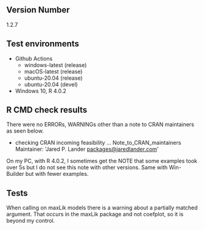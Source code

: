## Version Number

1.2.7

## Test environments

- Github Actions
    - windows-latest (release)
    - macOS-latest (release)
    - ubuntu-20.04 (release)
    - ubuntu-20.04 (devel)
- Windows 10, R 4.0.2

## R CMD check results

There were no ERRORs, WARNINGs other than a note to CRAN maintainers as seen below.

* checking CRAN incoming feasibility ... Note_to_CRAN_maintainers
Maintainer: 'Jared P. Lander <packages@jaredlander.com>'

On my PC, with R 4.0.2, I sometimes get the NOTE that some examples took over 5s but I do not see this note with other versions. Same with Win-Builder but with fewer examples.

## Tests

When calling on maxLik models there is a warning about a partially matched argument. That occurs in the maxLik package and not coefplot, so it is beyond my control.
